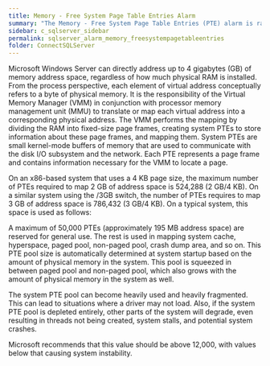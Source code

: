 ```yaml
---
title: Memory - Free System Page Table Entries Alarm
summary: "The Memory - Free System Page Table Entries (PTE) alarm is raised when this performance counter falls below a threshold."
sidebar: c_sqlserver_sidebar
permalink: sqlserver_alarm_memory_freesystempagetableentries
folder: ConnectSQLServer
---
```






Microsoft Windows Server can directly address up to 4 gigabytes (GB) of memory address space, regardless of how much physical RAM is installed. From the process perspective, each element of virtual address conceptually refers to a byte of physical memory. It is the responsibility of the Virtual Memory Manager (VMM) in conjunction with processor memory management unit (MMU) to translate or map each virtual address into a corresponding physical address. The VMM performs the mapping by dividing the RAM into fixed-size page frames, creating system PTEs to store information about these page frames, and mapping them. System PTEs are small kernel-mode buffers of memory that are used to communicate with the disk I/O subsystem and the network. Each PTE represents a page frame and contains information necessary for the VMM to locate a page.

On an x86-based system that uses a 4 KB page size, the maximum number of PTEs required to map 2 GB of address space is 524,288 (2 GB/4 KB). On a similar system using the /3GB switch, the number of PTEs requires to map 3 GB of address space is 786,432 (3 GB/4 KB). On a typical system, this space is used as follows:

A maximum of 50,000 PTEs (approximately 195 MB address space) are reserved for general use.
The rest is used in mapping system cache, hyperspace, paged pool, non-paged pool, crash dump area, and so on.
This PTE pool size is automatically determined at system startup based on the amount of physical memory in the system. This pool is squeezed in between paged pool and non-paged pool, which also grows with the amount of physical memory in the system as well.

The system PTE pool can become heavily used and heavily fragmented. This can lead to situations where a driver may not load. Also, if the system PTE pool is depleted entirely, other parts of the system will degrade, even resulting in threads not being created, system stalls, and potential system crashes.

Microsoft recommends that this value should be above 12,000, with values below that causing system instability.
